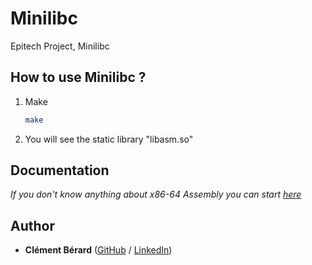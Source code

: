 # Minilibc
Epitech Project, Minilibc

## How to use Minilibc ?
1. Make
   ```sh
   make
   ```
2. You will see the static library "libasm.so"

## Documentation
_If you don't know anything about x86-64 Assembly you can start [here](https://github.com/0xAX/asm)_

## Author

* **Clément Bérard** ([GitHub](https://github.com/Twisterrr) / [LinkedIn](https://www.linkedin.com/in/clementberard/))
